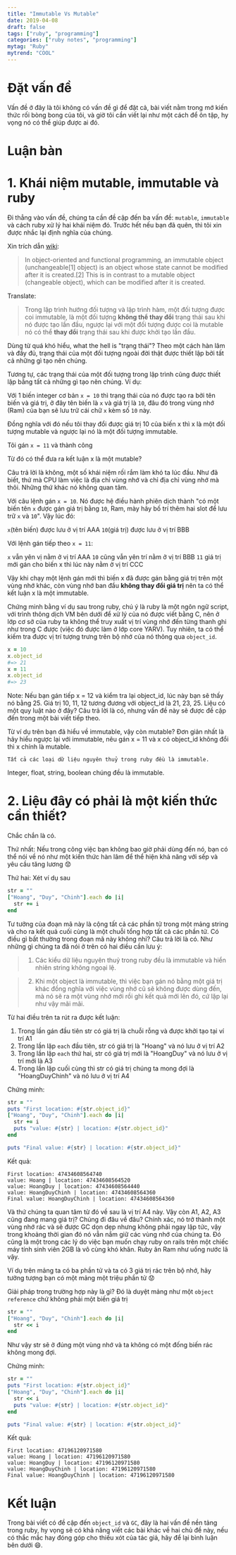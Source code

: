 ```yaml
---
title: "Immutable Vs Mutable"
date: 2019-04-08
draft: false
tags: ["ruby", "programming"]
categories: ["ruby notes", "programming"]
mytag: "Ruby"
mytrend: "COOL"
---
```


# Đặt vấn đề

Vấn đề ở đây là tôi không có vấn đề gì để đặt cả, bài viết nằm trong mớ kiến thức rối bòng bong của tôi, và giờ tôi cần viết lại như một cách để ôn tập, hy vọng nó có thể giúp được ai đó.

# Luận bàn

# 1. Khái niệm mutable, immutable và ruby

Đi thẳng vào vấn đề, chúng ta cần đề cập đến ba vấn đề: `mutable`, `immutable` và cách ruby xử lý hai khái niệm đó. Trước hết nếu bạn đã quên, thì tôi xin được nhắc lại định nghĩa của chúng.

Xin trích dẫn [wiki](https://en.wikipedia.org/wiki/Immutable_object):

> In object-oriented and functional programming, an immutable object (unchangeable[1] object) is an object whose state cannot be modified after it is created.[2] This is in contrast to a mutable object (changeable object), which can be modified after it is created.

Translate: 

> Trong lập trình hướng đối tượng và lập trình hàm, một đối tượng được coi immutable, là một đối tượng **không thể thay đổi** trạng thái sau khi nó được tạo lần đầu, ngược lại với một đối tượng được coi là mutable nó có thể **thay đổi** trạng thái sau khi được khởi tạo lần đầu.

Dùng từ quá khó hiểu, what the hell is "trạng thái"? Theo một cách hàn lâm và đầy đủ, trạng thái của một đối tượng ngoài đời thật được thiết lập bởi tất cả những gì tạo nên chúng.

Tương tự, các trạng thái của một đối tượng trong lập trình cũng được thiết lập bằng tất cả những gì tạo nên chúng. Ví dụ:

Với 1 biến integer cơ bản `x = 10` thì trạng thái của nó được tạo ra bởi tên biến và giá trị, ở đây tên biến là `x` và giá trị là `10`, đâu đó trong vùng nhớ (Ram) của bạn sẽ lưu trữ cái chữ `x` kèm số `10` này. 

Đồng nghĩa với đó nếu tôi thay đổi được giá trị 10 của biến x thì x là một đối tượng mutable và ngược lại nó là một đối tượng immutable. 

Tôi gán `x = 11` và thành công

Từ đó có thể đưa ra kết luận x là một mutable? 

Câu trả lời là không, một số khái niệm rối rắm làm khó ta lúc đầu. Như đã biết, thứ mà CPU làm việc là địa chỉ vùng nhớ và chỉ địa chỉ vùng nhớ mà thôi. Những thứ khác nó không quan tâm.

Với câu lệnh gán `x = 10`. Nó được hệ điều hành phiên dịch thành "có một biến tên `x` được gán giá trị bằng `10`, Ram, mày hãy bố trí thêm hai slot để lưu trữ `x` và `10`". Vậy lúc đó:

`x`(tên biến) được lưu ở vị trí AAA
`10`(giá trị) được lưu ở vị trí BBB

Với lệnh gán tiếp theo `x = 11`:

`x` vẫn yên vị nằm ở vị trí AAA
`10` cũng vẫn yên trí nằm ở vị trí BBB
`11` giá trị mới gán cho biến x thì lúc này nằm ở vị trí CCC

Vậy khi chạy một lệnh gán mới thì biến x đã được gán bằng giá trị trên một vùng nhớ khác, còn vùng nhớ ban đầu **không thay đổi giá trị** nên ta có thể kết luận x là một immutable.

Chứng minh bằng ví dụ sau trong ruby, chú ý là ruby là một ngôn ngữ script, với trình thông dịch VM bên dưới để xử lý của nó được viết bằng C, nên ở lớp cơ sở của ruby ta không thể truy xuất vị trí vùng nhớ đến từng thanh ghi như trong C được (việc đó được làm ở lớp core YARV). Tuy nhiên, ta có thể kiếm tra được vị trí tượng trưng trên bộ nhớ của nó thông qua `object_id`.

```ruby
x = 10
x.object_id 
#=> 21
x = 11
x.object_id
#=> 23
```

Note: Nếu bạn gán tiếp x = 12 và kiểm tra lại object_id, lúc này bạn sẽ thấy nó bằng 25. Giá trị 10, 11, 12 tương đương với object_id là 21, 23, 25. Liệu có một quy luật nào ở đây? Câu trả lời là có, nhưng vấn đề này sẽ được đề cập đến trong một bài viết tiếp theo.

Từ ví dụ trên bạn đã hiểu về immutable, vậy còn mutable? Đơn giản nhất là hãy hiểu ngược lại với immutable, nêu gán x = 11 và x có object_id không đổi thì x chính là mutable. 

```
Tất cả các loại dữ liệu nguyên thuỷ trong ruby đều là immutable.
```

Integer, float, string, boolean chúng đều là immutable.

# 2. Liệu đây có phải là một kiến thức cần thiết?

Chắc chắn là có. 

Thứ nhất: Nếu trong công việc bạn không bao giờ phải dùng đến nó, bạn có thể nói về nó như một kiến thức hàn lâm để thể hiện khả năng với sếp và yêu cầu tăng lương :worried:

Thứ hai: Xét ví dụ sau

```ruby
str = ""
["Hoang", "Duy", "Chinh"].each do |i|
  str += i
end
```

Tư tưởng của đoạn mã này là cộng tất cả các phần tử trong một mảng string và cho ra kết quả cuối cùng là một chuỗi tổng hợp tất cả các phần tử.
Có điều gì bất thường trong đoạn mã này không nhỉ? Câu trả lời là có. Như những gì chúng ta đã nói ở trên có hai điều cần lưu ý:

> 1. Các kiểu dữ liệu nguyên thuỷ trong ruby đều là immutable và hiển nhiên string không ngoại lệ.  

> 2. Khi một object là immutable, thì việc bạn gán nó bằng một giá trị khác đồng nghĩa với việc vùng nhớ cũ sẽ không được dùng đến, mà nó sẽ ra một vùng nhớ mới rồi ghi kết quả mới lên đó, cứ lặp lại như vậy mãi mãi.

Từ hai điều trên ta rút ra được kết luận:

1. Trong lần gán đầu tiên str có giá trị là chuỗi rỗng và được khởi tạo tại ví trí A1
2. Trong lần lặp `each` đầu tiên, str có giá trị là "Hoang" và nó lưu ở vị trí A2
3. Trong lần lặp `each` thứ hai, str có giá trị mới là "HoangDuy" và nó lưu ở vị trí mới là A3
4. Trong lần lặp cuối cùng thì str có giá trị chúng ta mong đợi là "HoangDuyChinh" và nó lưu ở vị trí A4

Chứng minh:

```ruby
str = ""
puts "First location: #{str.object_id}"
["Hoang", "Duy", "Chinh"].each do |i|
  str += i  
  puts "value: #{str} | location: #{str.object_id}"
end     

puts "Final value: #{str} | location: #{str.object_id}"
```

Kết quả: 
```
First location: 47434608564740
value: Hoang | location: 47434608564520
value: HoangDuy | location: 47434608564440
value: HoangDuyChinh | location: 47434608564360
Final value: HoangDuyChinh | location: 47434608564360
```

Và thứ chúng ta quan tâm từ đó về sau là vị trí A4 này. Vậy còn A1, A2, A3 cũng đang mang giá trị? Chúng đi đâu về đâu? Chính xác, nó trở thành một vùng nhớ rác và sẽ được GC dọn dẹp nhưng không phải ngay lập tức, vậy trong khoảng thời gian đó nó vẫn nắm giữ các vùng nhớ của chúng ta. Đó cũng là một trong các lý do việc bạn muốn chạy ruby on rails trên một chiếc máy tính sinh viên 2GB là vô cùng khó khăn. Ruby ăn Ram như uống nước lã vậy. 

Ví dụ trên mảng ta có ba phần tử và ta có 3 giá trị rác trên bộ nhớ, hãy tưởng tượng bạn có một mảng một triệu phần tử :worried: 

Giải pháp trong trường hợp này là gì? Đó là duyệt mảng như một `object reference` chứ không phải một biến giá trị

```ruby
str = ""
["Hoang", "Duy", "Chinh"].each do |i|
  str << i
end
```

Như vậy str sẽ ở đúng một vùng nhớ và ta không có một đống biến rác không mong đợi.

Chứng minh:

```ruby
str = ""
puts "First location: #{str.object_id}"
["Hoang", "Duy", "Chinh"].each do |i| 
  str << i
  puts "value: #{str} | location: #{str.object_id}"
end

puts "Final value: #{str} | location: #{str.object_id}"
```

Kết quả:
```
First location: 47196120971580
value: Hoang | location: 47196120971580
value: HoangDuy | location: 47196120971580
value: HoangDuyChinh | location: 47196120971580
Final value: HoangDuyChinh | location: 47196120971580
```
# Kết luận

Trong bài viết có đề cập đến `object_id` và `GC`, đây là hai vấn đề nền tảng trong ruby, hy vọng sẽ có khả năng viết các bài khác về hai chủ đề này, nếu có thắc mắc hay đóng góp cho thiếu xót của tác giả, hãy để lại bình luận bên dưới :smile:.
